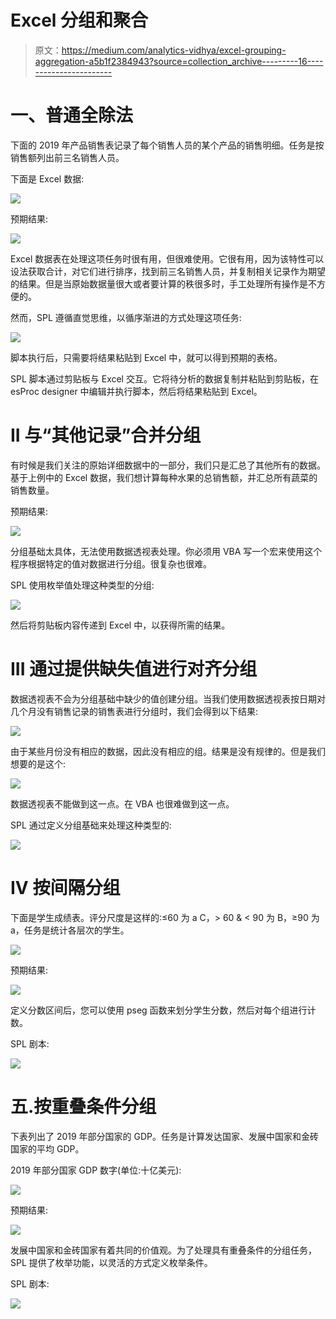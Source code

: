 # Excel 分组和聚合

> 原文：<https://medium.com/analytics-vidhya/excel-grouping-aggregation-a5b1f2384943?source=collection_archive---------16----------------------->

# 一、普通全除法

下面的 2019 年产品销售表记录了每个销售人员的某个产品的销售明细。任务是按销售额列出前三名销售人员。

下面是 Excel 数据:

![](img/e215177b1bae52d7622a2957118674d5.png)

预期结果:

![](img/088d8820fe31ced73a1d2b50b760522b.png)

Excel 数据表在处理这项任务时很有用，但很难使用。它很有用，因为该特性可以设法获取合计，对它们进行排序，找到前三名销售人员，并复制相关记录作为期望的结果。但是当原始数据量很大或者要计算的秩很多时，手工处理所有操作是不方便的。

然而，SPL 遵循直觉思维，以循序渐进的方式处理这项任务:

![](img/da33a97d1418ea9a7eaf09d9539541f6.png)

脚本执行后，只需要将结果粘贴到 Excel 中，就可以得到预期的表格。

SPL 脚本通过剪贴板与 Excel 交互。它将待分析的数据复制并粘贴到剪贴板，在 esProc designer 中编辑并执行脚本，然后将结果粘贴到 Excel。

# II 与“其他记录”合并分组

有时候是我们关注的原始详细数据中的一部分，我们只是汇总了其他所有的数据。基于上例中的 Excel 数据，我们想计算每种水果的总销售额，并汇总所有蔬菜的销售数量。

预期结果:

![](img/844c8cecbb5803e744db9afae1162a48.png)

分组基础太具体，无法使用数据透视表处理。你必须用 VBA 写一个宏来使用这个程序根据特定的值对数据进行分组。很复杂也很难。

SPL 使用枚举值处理这种类型的分组:

![](img/07535d75ea443fc7c4e76b33c478d14f.png)

然后将剪贴板内容传递到 Excel 中，以获得所需的结果。

# III 通过提供缺失值进行对齐分组

数据透视表不会为分组基础中缺少的值创建分组。当我们使用数据透视表按日期对几个月没有销售记录的销售表进行分组时，我们会得到以下结果:

![](img/578b04548173c65e0d8d4a0e8b07385c.png)

由于某些月份没有相应的数据，因此没有相应的组。结果是没有规律的。但是我们想要的是这个:

![](img/0706244ee4aebaa6f84cf2eb511edaf4.png)

数据透视表不能做到这一点。在 VBA 也很难做到这一点。

SPL 通过定义分组基础来处理这种类型的:

![](img/6376f00f8ecd712458876561cb4810b4.png)

# IV 按间隔分组

下面是学生成绩表。评分尺度是这样的:≤60 为 a C，> 60 & < 90 为 B，≥90 为 a，任务是统计各层次的学生。

![](img/333b3bedce72a463b1e52ca29b7d7a82.png)

预期结果:

![](img/4faf7ab98fb63b4c7db04641e9352ac4.png)

定义分数区间后，您可以使用 pseg 函数来划分学生分数，然后对每个组进行计数。

SPL 剧本:

![](img/f1d7ae7734af679b2a4f622b297dc0db.png)

# 五.按重叠条件分组

下表列出了 2019 年部分国家的 GDP。任务是计算发达国家、发展中国家和金砖国家的平均 GDP。

2019 年部分国家 GDP 数字(单位:十亿美元):

![](img/fc7074639d26b5fb5e0e9d27debbd203.png)

预期结果:

![](img/177231c6032a5c6f4c7f48fbdf866a2b.png)

发展中国家和金砖国家有着共同的价值观。为了处理具有重叠条件的分组任务，SPL 提供了枚举功能，以灵活的方式定义枚举条件。

SPL 剧本:

![](img/3cd386e3058a54547aed5e5051d48605.png)